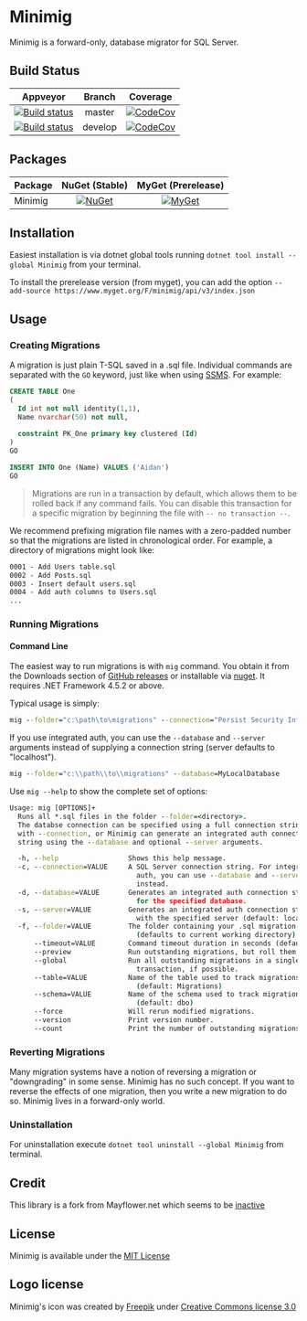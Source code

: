 # Minimig

Minimig is a forward-only, database migrator for SQL Server.

## Build Status

| Appveyor  | Branch | Coverage |
| :---:     | :---: | :--: |
| [![Build status][build-master-img]][build-master] | master | [![CodeCov][codecov-master-img]][codecov-master] |
| [![Build status][build-develop-img]][build-develop] | develop | [![CodeCov][codecov-develop-img]][codecov-develop] |

## Packages

Package | NuGet (Stable) | MyGet (Prerelease)
| :--- | :---: | :---: |
| Minimig | [![NuGet][nuget-mig-img]][nuget-mig] | [![MyGet][myget-mig-img]][myget-mig] |

## Installation

Easiest installation is via dotnet global tools running `dotnet tool install --global Minimig` from your terminal.

To install the prerelease version (from myget), you can add the option `--add-source https://www.myget.org/F/minimig/api/v3/index.json`

## Usage

### Creating Migrations

A migration is just plain T-SQL saved in a .sql file. Individual commands are separated with the `GO` keyword, just like when using [SSMS](https://msdn.microsoft.com/en-us/library/mt238290.aspx). For example:

```sql
CREATE TABLE One
(
  Id int not null identity(1,1),
  Name nvarchar(50) not null,
  
  constraint PK_One primary key clustered (Id)
)
GO

INSERT INTO One (Name) VALUES ('Aidan')
GO
```

> Migrations are run in a transaction by default, which allows them to be rolled back if any command fails. You can disable this transaction for a specific migration by beginning the file with `-- no transaction --`.

We recommend prefixing migration file names with a zero-padded number so that the migrations are listed in chronological order. For example, a directory of migrations might look like:

``` cmd
0001 - Add Users table.sql
0002 - Add Posts.sql
0003 - Insert default users.sql
0004 - Add auth columns to Users.sql
...
```

### Running Migrations

#### Command Line

The easiest way to run migrations is with `mig` command. You obtain it from the Downloads section of [GitHub releases](https://github.com/jaxelr/Minimig/releases) or installable via [nuget](https://www.nuget.org/packages/Minimig/). It requires .NET Framework 4.5.2 or above.

Typical usage is simply:

``` cmd
mig --folder="c:\path\to\migrations" --connection="Persist Security Info=False;Integrated Security=true;Initial Catalog=MyDatabase;server=localhost"
```

If you use integrated auth, you can use the `--database` and `--server` arguments instead of supplying a connection string (server defaults to "localhost").

``` cmd
mig --folder="c:\\path\\to\\migrations" --database=MyLocalDatabase
```

Use `mig --help` to show the complete set of options:

``` cmd
Usage: mig [OPTIONS]+
  Runs all *.sql files in the folder --folder=<directory>.
  The databse connection can be specified using a full connection string
  with --connection, or Minimig can generate an integrated auth connection
  string using the --database and optional --server arguments.

  -h, --help                 Shows this help message.
  -c, --connection=VALUE     A SQL Server connection string. For integrated
                               auth, you can use --database and --server
                               instead.
  -d, --database=VALUE       Generates an integrated auth connection string
                               for the specified database.
  -s, --server=VALUE         Generates an integrated auth connection string
                               with the specified server (default: localhost).
  -f, --folder=VALUE         The folder containing your .sql migration files
                               (defaults to current working directory).
      --timeout=VALUE        Command timeout duration in seconds (default: 30)
      --preview              Run outstanding migrations, but roll them back.
      --global               Run all outstanding migrations in a single
                               transaction, if possible.
      --table=VALUE          Name of the table used to track migrations
                               (default: Migrations)
      --schema=VALUE         Name of the schema used to track migrations
                               (default: dbo)
      --force                Will rerun modified migrations.
      --version              Print version number.
      --count                Print the number of outstanding migrations.
```

### Reverting Migrations

Many migration systems have a notion of reversing a migration or "downgrading" in some sense. Minimig has no such concept. If you want to reverse the effects of one migration, then you write a new migration to do so. Minimig lives in a forward-only world.

### Uninstallation

For uninstallation execute `dotnet tool uninstall --global Minimig` from terminal.

## Credit

This library is a fork from Mayflower.net which seems to be [inactive](https://github.com/bretcope/Mayflower.NET)

## License

Minimig is available under the [MIT License](https://github.com/Jaxelr/Minimig/blob/master/LICENSE)

## Logo license

Minimig's icon was created by [Freepik](https://www.freepik.com/) under [Creative Commons license 3.0](http://creativecommons.org/licenses/by/3.0/)

[build-master-img]: https://ci.appveyor.com/api/projects/status/t7e2n08lgqb4jvui/branch/master?svg=true
[build-master]: https://ci.appveyor.com/project/Jaxelr/minimig/branch/master
[build-develop-img]: https://ci.appveyor.com/api/projects/status/t7e2n08lgqb4jvui/branch/develop?svg=true
[build-develop]: https://ci.appveyor.com/project/Jaxelr/minimig/branch/develop
[nuget-mig-img]: https://img.shields.io/nuget/v/Minimig.svg
[nuget-mig]: https://www.nuget.org/packages/Minimig
[myget-mig-img]: https://img.shields.io/myget/minimig/v/Minimig.svg
[myget-mig]: https://www.myget.org/feed/minimig/package/nuget/Minimig
[codecov-master-img]: https://codecov.io/gh/Jaxelr/Minimig/branch/master/graph/badge.svg
[codecov-master]: https://codecov.io/gh/Jaxelr/Minimig/branch/master
[codecov-develop-img]: https://codecov.io/gh/Jaxelr/Minimig/branch/develop/graph/badge.svg
[codecov-develop]: https://codecov.io/gh/Jaxelr/Minimig/branch/develop
